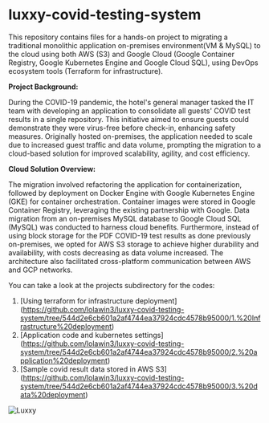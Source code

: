 # luxxy-covid-testing-system
This repository contains files for a hands-on project to migrating a traditional monolithic application on-premises environment(VM &amp; MySQL) to the cloud using both AWS (S3) and Google Cloud (Google Container Registry, Google Kubernetes Engine and Google Cloud SQL), using DevOps ecosystem tools (Terraform for infrastructure).

**Project Background:**

During the COVID-19 pandemic, the hotel's general manager tasked the IT team with developing an application to consolidate all guests' COVID test results in a single repository. This initiative aimed to ensure guests could demonstrate they were virus-free before check-in, enhancing safety measures. Originally hosted on-premises, the application needed to scale due to increased guest traffic and data volume, prompting the migration to a cloud-based solution for improved scalability, agility, and cost efficiency.

**Cloud Solution Overview:**

The migration involved refactoring the application for containerization, followed by deployment on Docker Engine with Google Kubernetes Engine (GKE) for container orchestration. Container images were stored in Google Container Registry, leveraging the existing partnership with Google. Data migration from an on-premises MySQL database to Google Cloud SQL (MySQL) was conducted to harness cloud benefits. Furthermore, instead of using block storage for the PDF COVID-19 test results as done previously on-premises, we opted for AWS S3 storage to achieve higher durability and availability, with costs decreasing as data volume increased. The architecture also facilitated cross-platform communication between AWS and GCP networks.

You can take a look at the projects subdirectory for the codes:
1. [Using terraform for infrastructure deployment] (https://github.com/lolawin3/luxxy-covid-testing-system/tree/544d2e6cb601a2af4744ea37924cdc4578b95000/1.%20Infrastructure%20deployment)
2. [Application code and kubernetes settings] (https://github.com/lolawin3/luxxy-covid-testing-system/tree/544d2e6cb601a2af4744ea37924cdc4578b95000/2.%20application%20deployment)
3. [Sample covid result data stored in AWS S3] (https://github.com/lolawin3/luxxy-covid-testing-system/tree/544d2e6cb601a2af4744ea37924cdc4578b95000/3.%20data%20deployment)

![Luxxy](https://github.com/lolawin3/luxxy-covid-testing-system/assets/29721608/4d09faea-81f9-4b98-94a0-bba41dce29f9)
